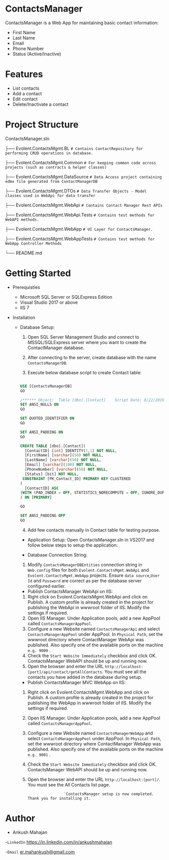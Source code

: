 # ContactsManager

ContactsManager is a Web App for maintaining basic contact information:
- First Name
- Last Name
- Email
- Phone Number
- Status (Active/Inactive)
    
# Features
  - List contacts
  - Add a contact
  - Edit contact
  - Delete/Inactivate a contact 

# Project Structure

ContactsManager.sln

├── Evolent.ContactsMgmt.BL              `# Contains ContactRepository for performing CRUD operations in database. `

├── Evolent.ContactsMgmt.Common          `# For keeping common code across projects (such as contracts & helper classes)`

├── Evolent.ContactsMgmt.DataSource      `# Data Access project containing edmx file generated from ContactManagerDB` 

├── Evolent.ContactsMgmt.DTOs            `# Data Transfer Objects - Model classes used in WebApi for data transfer`   

├── Evolent.ContactsMgmt.WebApi          `# Contains Contact Manager Rest APIs`

├── Evolent.ContactsMgmt.WebApi.Tests    `# Contains test methods for WebAPI methods.`

├── Evolent.ContactsMgmt.WebApp          `# UI Layer for ContactsManager.`

├── Evolent.ContactsMgmt.WebAppTests     `# Contains test methods for WebApp Controller Methods`

└── README.md

# Getting Started

- Prerequisties
  - Microsoft SQL Server or SQLExpress Edition
  - Visual Studio 2017 or above
  - IIS 7

- Installation

  - Database Setup:
  
    1. Open SQL Server Management Studio and connect to MSSQL/SQLExpress server where you want to create the ContactManager database.
    
    2. After connecting to the server, create database with the name `ContactsManagerDB`.
    
    3. Execute below database script to create Contact table:
    
      ```sql

      USE [ContactsManagerDB]
      GO

      /****** Object:  Table [dbo].[Contact]    Script Date: 8/22/2019 9:33:36 AM ******/
      SET ANSI_NULLS ON
      GO

      SET QUOTED_IDENTIFIER ON
      GO

      SET ANSI_PADDING ON
      GO

      CREATE TABLE [dbo].[Contact](
        [ContactID] [int] IDENTITY(1,1) NOT NULL,
        [FirstName] [varchar](50) NOT NULL,
        [LastName] [varchar](50) NOT NULL,
        [Email] [varchar](100) NOT NULL,
        [PhoneNumber] [varchar](50) NOT NULL,
        [Status] [bit] NOT NULL,
       CONSTRAINT [PK_Contact_ID] PRIMARY KEY CLUSTERED 
      (
        [ContactID] ASC
      )WITH (PAD_INDEX = OFF, STATISTICS_NORECOMPUTE = OFF, IGNORE_DUP_KEY = OFF, ALLOW_ROW_LOCKS = ON, ALLOW_PAGE_LOCKS = ON) ON [PRIMARY]
      ) ON [PRIMARY]

      GO

      SET ANSI_PADDING OFF
      GO

      ```
     
     4. Add few contacts manually in Contact table for testing purpose.
     
    - Application Setup: Open ContactsManager.sln in VS2017 and follow below steps to setup the application:
    
     - Database Connection String:
      1. Modify `ContactsManagerDBEntities` connection string in `Web.config` files for both `Evolent.ContactsMgmt.WebApi` and             `Evolent.ContactsMgmt.WebApp` projects. Ensure `data source`,`User Id` and  `Password` are correct as per the database server configured earlier. 
     
     - Publish ContactsManager WebApi on IIS:
      1. Right click on Evolent.ContactsMgmt.WebApi and click on Publish. A custom profile is already created in the project for publishing the WebApi in wwwroot folder of IIS. Modify the settings if required.
      2. Open IIS Manager. Under Application pools, add a new AppPool called `ContactsManagerAppPool`.
      3. Configure a new Website named `ContactsManagerApi` and select `ContactsManagerAppPool` under AppPool. In `Physical Path`, set the wwwroot directory where ContactManager WebApi was published. Also specify one of the available ports on the machine `e.g. 9000` .
      4. Check the `Start Website Immediately` checkbox and click OK. ContactsManager WebAPI should be up and running now. 
      5. Open the browser and enter the URL `http://localhost:[port]/api/contact/getAllContacts`. You must see all the contacts you have added in the database during setup.
     
     
     - Publish ContactsManager MVC WebApp on IIS:
      1. Right click on Evolent.ContactsMgmt.WebApp and click on Publish. A custom profile is already created in the project for publishing the WebApp in wwwroot folder of IIS. Modify the settings if required.
      2. Open IIS Manager. Under Application pools, add a new AppPool called `ContactsManagerAppPool`.
      3. Configure a new Website named `ContactsManagerWebApp` and select `ContactsManagerAppPool` under AppPool. In `Physical Path`, set the wwwroot directory where ContactManager WebApp was published. Also specify one of the available ports on the machine `e.g. 9001` .
      4. Check the `Start Website Immediately` checkbox and click OK. ContactsManager WebAPI should be up and running now. 
      5. Open the browser and enter the URL `http://localhost:[port]/`. You must see the All Contacts list page.
     
                             `ContactsManager setup is now completed. Thank you for installing it.`


# Author
  - Ankush Mahajan
   
   -`LinkedIn` https://in.linkedin.com/in/ankushmahajan
   
   -`Email` er.mahankush@gmail.com





